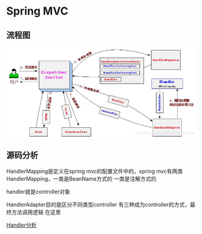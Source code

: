# Spring MVC

## 流程图

![avatar](pic/springmvc.png)

## 源码分析

HandlerMapping是定义在spring mvc的配置文件中的，spring mvc有两类HandlerMapping，一类是BeanName方式的
一类是注解方式的

handler就是controller对象

HandlerAdapter目的是区分不同类型controller 有三种成为controller的方式，最终方法调用逻辑
在这里

[Handler分析](https://blog.csdn.net/yutao_Struggle/article/details/80662689)

